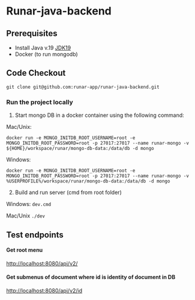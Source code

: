 # Runar-java-backend

## Prerequisites

- Install Java v.19 [JDK19](https://jdk.java.net/19/)
- Docker (to run mongodb)

## Code Checkout

```
git clone git@github.com:runar-app/runar-java-backend.git
```

### Run the project locally

1. Start mongo DB in a docker container using the following command:

Mac/Unix:

```
docker run -e MONGO_INITDB_ROOT_USERNAME=root -e MONGO_INITDB_ROOT_PASSWORD=root -p 27017:27017 --name runar-mongo -v ${HOME}/workspace/runar/mongo-db-data:/data/db -d mongo
```

Windows:

```
docker run -e MONGO_INITDB_ROOT_USERNAME=root -e MONGO_INITDB_ROOT_PASSWORD=root -p 27017:27017 --name runar-mongo -v %USERPROFILE%/workspace/runar/mongo-db-data:/data/db -d mongo
```

2. Build and run server (cmd from root folder)

Windows:
`dev.cmd`

Mac/Unix
`./dev`

## Test endpoints

#### Get root menu

[http://localhost:8080/api/v2/](http://localhost:8080/api/v2/)

#### Get submenus of document where id is identity of document in DB

[http://localhost:8080/api/v2/id](http://localhost:8080/api/v2/id)

